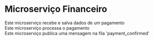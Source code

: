 # Microserviço Financeiro
Este microserviço recebe e salva dados de um pagamento <br>
Este microserviço processa o pagamento <br>
Este microserviço publica uma mensagem na fila 'payment_confirmed'



